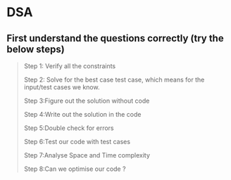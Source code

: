 # DSA
## First understand the questions correctly (try the below steps)
>Step 1: Verify all the constraints
>
>Step 2: Solve for the best case test case, which means for the input/test cases we know.
>
>Step 3:Figure out the solution without code
>
>Step 4:Write out the solution in the code
>
>Step 5:Double check for errors
>
>Step 6:Test our code with test cases
>
>Step 7:Analyse Space and Time complexity
>
>Step 8:Can we optimise our code ?
